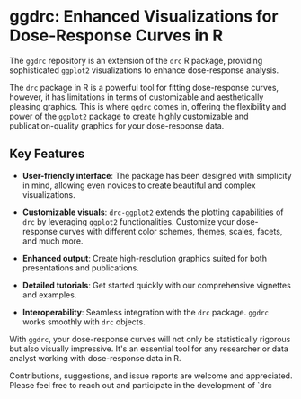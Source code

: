 # ggdrc: Enhanced Visualizations for Dose-Response Curves in R

The `ggdrc` repository is an extension of the `drc` R package, providing sophisticated `ggplot2` visualizations to enhance dose-response analysis.

The `drc` package in R is a powerful tool for fitting dose-response curves, however, it has limitations in terms of customizable and aesthetically pleasing graphics. This is where `ggdrc` comes in, offering the flexibility and power of the `ggplot2` package to create highly customizable and publication-quality graphics for your dose-response data.

## Key Features

- **User-friendly interface**: The package has been designed with simplicity in mind, allowing even novices to create beautiful and complex visualizations.
  
- **Customizable visuals**: `drc-ggplot2` extends the plotting capabilities of `drc` by leveraging `ggplot2` functionalities. Customize your dose-response curves with different color schemes, themes, scales, facets, and much more.

- **Enhanced output**: Create high-resolution graphics suited for both presentations and publications.

- **Detailed tutorials**: Get started quickly with our comprehensive vignettes and examples.

- **Interoperability**: Seamless integration with the `drc` package. `ggdrc` works smoothly with `drc` objects.

With `ggdrc`, your dose-response curves will not only be statistically rigorous but also visually impressive. It's an essential tool for any researcher or data analyst working with dose-response data in R.

Contributions, suggestions, and issue reports are welcome and appreciated. Please feel free to reach out and participate in the development of `drc

